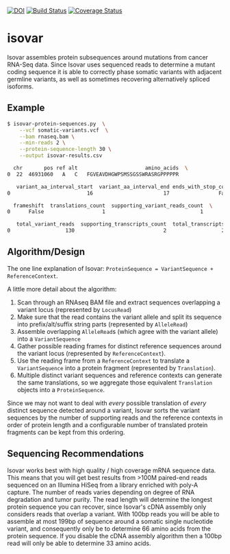 [![DOI](https://zenodo.org/badge/18834/hammerlab/isovar.svg)](https://zenodo.org/badge/latestdoi/18834/hammerlab/isovar) [![Build Status](https://travis-ci.org/hammerlab/isovar.svg?branch=master)](https://travis-ci.org/hammerlab/isovar) [![Coverage Status](https://coveralls.io/repos/github/hammerlab/isovar/badge.svg?branch=master)](https://coveralls.io/github/hammerlab/isovar?branch=master)

# isovar
Isovar assembles protein subsequences around mutations from cancer RNA-Seq data. Since Isovar uses sequenced reads to determine a mutant coding sequence it is able to correctly phase somatic variants with adjacent germline variants, as well as sometimes recovering alternatively spliced isoforms. 

## Example

```sh
$ isovar-protein-sequences.py  \
    --vcf somatic-variants.vcf  \
    --bam rnaseq.bam \
    --min-reads 2 \
    --protein-sequence-length 30 \
    --output isovar-results.csv

  chr       pos ref alt                      amino_acids  \
0  22  46931060   A   C   FGVEAVDHGWPSMSSGSSWRASRGPPPPPR

   variant_aa_interval_start  variant_aa_interval_end ends_with_stop_codon  \
0                         16                       17                False

  frameshift  translations_count  supporting_variant_reads_count  \
0      False                   1                               1

   total_variant_reads  supporting_transcripts_count  total_transcripts     gene
0                  130                             2                  2   CELSR1
```

## Algorithm/Design

The one line explanation of Isovar: `ProteinSequence = VariantSequence + ReferenceContext`.

A little more detail about the algorithm:
  1. Scan through an RNAseq BAM file and extract sequences overlapping a variant locus (represented by `LocusRead`)
  2. Make sure that the read contains the variant allele and split its sequence into prefix/alt/suffix string parts (represented by `AlleleRead`)
  3. Assemble overlapping `AlleleRead`s (which agree with the variant allele) into a `VariantSequence`
  4. Gather possible reading frames for distinct reference sequences around the variant locus (represented by `ReferenceContext`).
  5. Use the reading frame from a `ReferenceContext` to translate a `VariantSequence` into a protein fragment (represented by `Translation`).
  6. Multiple distinct variant sequences and reference contexts can generate the same translations, so we aggregate those equivalent `Translation` objects into a `ProteinSequence`.

Since we may not want to deal with *every* possible translation of *every* distinct sequence detected around a variant, Isovar sorts the variant sequences by the number of supporting reads and the reference contexts in order of protein length and a configurable number of translated protein fragments can be kept from this ordering.

## Sequencing Recommendations

Isovar works best with high quality / high coverage mRNA sequence data. This means that you will get best results from >100M paired-end reads sequenced on an Illumina HiSeq from a library enriched with poly-A capture. The number of reads varies depending on degree of RNA degradation and tumor purity. The read length will determine the longest protein sequence you can recover, since Isovar's cDNA assembly only considers reads that overlap a variant. With 100bp reads you will be able to assemble at most 199bp of sequence around a somatic single nucleotide variant, and consequently only be to determine 66 amino acids from the protein sequence. If you disable the cDNA assembly algorithm then a 100bp read will only be able to determine 33 amino acids. 
